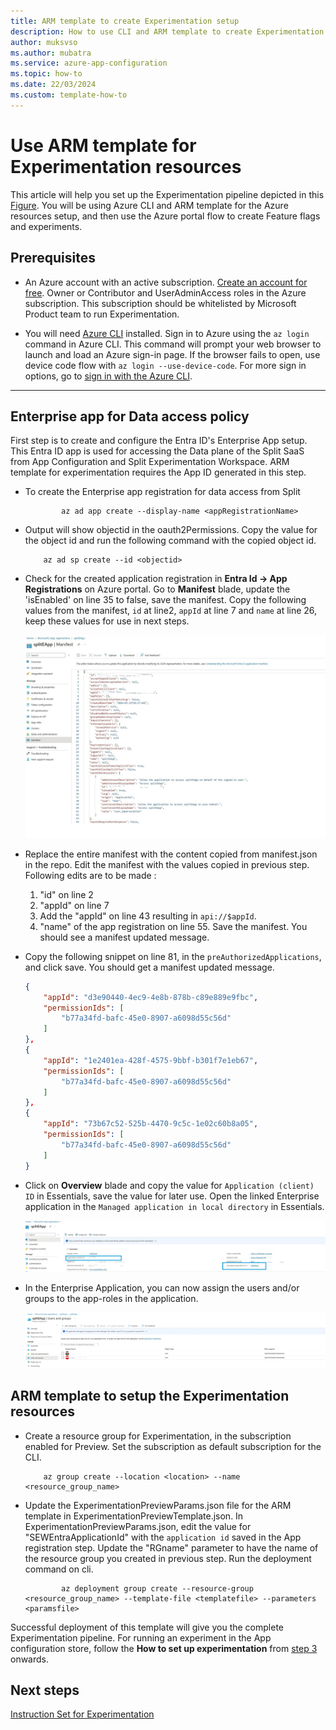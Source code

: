 ```yaml
---
title: ARM template to create Experimentation setup 
description: How to use CLI and ARM template to create Experimentation setup
author: muksvso    
ms.author: mubatra
ms.service: azure-app-configuration
ms.topic: how-to 
ms.date: 22/03/2024
ms.custom: template-how-to
---
```


# Use ARM template for Experimentation resources

This article will help you set up the Experimentation pipeline depicted in this [Figure](./how-to-setup-experimentation.md#how-does-experimentation-work-in-azure-app-configuration). You will be using Azure CLI and ARM template for the Azure resources setup, and then use the Azure portal flow to create Feature flags and experiments.

## Prerequisites

- An Azure account with an active subscription. [Create an account for free](https://azure.microsoft.com/free/dotnet). Owner or Contributor and UserAdminAccess roles in the Azure subscription. This subscription should be whitelisted by Microsoft Product team to run Experimentation.

- You will need [Azure CLI](/cli/azure/install-azure-cli) installed. Sign in to Azure using the `az login` command in Azure CLI. This command will prompt your web browser to launch and load an Azure sign-in page. If the browser fails to open, use device code flow with `az login --use-device-code`. For more sign in options, go to [sign in with the Azure CLI](/cli/azure/authenticate-azure-cli).

---

## Enterprise app for Data access policy

First step is to create and configure the Entra ID's Enterprise App setup. This Entra ID app is used for accessing the Data plane of the Split SaaS from App Configuration and Split Experimentation Workspace. ARM template for experimentation requires the App ID generated in this step.

- To create the Enterprise app registration for data access from Split
  
	```azurecli-interactive
	        az ad app create --display-name <appRegistrationName>
	```
- Output will show objectid in the oauth2Permissions. Copy the value for the object id and run the following command with the copied object id.
  
	```azurecli-interactive
		az ad sp create --id <objectid>
	```
- Check for the created application registration in **Entra Id -> App Registrations** on Azure portal. Go to **Manifest** blade, update the 'isEnabled' on line 35 to false, save the manifest. Copy the following values from the manifest,  `id` at line2, `appId` at line 7 and `name` at line 26, keep these values for use in next steps.

	![Manifest](./Images/ManifestMenu.png)

- Replace the entire manifest with the content copied from manifest.json in the repo. Edit the manifest with the values copied in previous step. Following edits are to be made :
    1. "id" on line 2
    1. "appId" on line 7
    1. Add the "appId" on line 43 resulting in `api://$appId`.
    1. "name" of the app registration on line 55.
        Save the manifest. You should see a manifest updated message.

- Copy the following snippet on line 81, in the `preAuthorizedApplications`, and click save. You should get a manifest updated message.
	```json
	{
		"appId": "d3e90440-4ec9-4e8b-878b-c89e889e9fbc",
		"permissionIds": [
			"b77a34fd-bafc-45e0-8907-a6098d55c56d"
		]
	},
	{
		"appId": "1e2401ea-428f-4575-9bbf-b301f7e1eb67",
		"permissionIds": [
			"b77a34fd-bafc-45e0-8907-a6098d55c56d"
		]
	},
	{
		"appId": "73b67c52-525b-4470-9c5c-1e02c60b8a05",
		"permissionIds": [
			"b77a34fd-bafc-45e0-8907-a6098d55c56d"
		]
	}
	```
- Click on **Overview** blade and copy the value for `Application (client) ID` in Essentials, save the value for later use. Open the linked Enterprise application in the `Managed application in local directory` in Essentials.

	![Overview](./Images/Overview_EApp.png)

-  In the Enterprise Application, you can now assign the users and/or groups to the app-roles in the application.

   	![Users and groups](./Images/UsersinEapp.png)

## ARM template to setup the Experimentation resources

- Create a resource group for Experimentation, in the subscription enabled for Preview. Set the subscription as default subscription for the CLI.
  
	```azurecli-interactive
		az group create --location <location> --name <resource_group_name>
	```

- Update the ExperimentationPreviewParams.json file for the ARM template in ExperimentationPreviewTemplate.json. In ExperimentationPreviewParams.json, edit the value for "SEWEntraApplicationId" with the `application id` saved in the App registration step. Update the "RGname" parameter to have the name of the resource group you created in previous step. Run the deployment command on cli.

	```azurecli-interactive
	        az deployment group create --resource-group <resource_group_name> --template-file <templatefile> --parameters <paramsfile>
	```
Successful deployment of this template will give you the complete Experimentation pipeline. For running an experiment in the App configuration store, follow the **How to set up experimentation** from [step 3](./how-to-setup-experimentation.md#step-3-create-a-variant-feature-flag-and-enable-telemetry) onwards.  

## Next steps

[Instruction Set for Experimentation](./how-to-setup-experimentation.md#step-3-create-a-variant-feature-flag-and-enable-telemetry)
